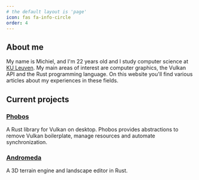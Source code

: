 ```yaml
---
# the default layout is 'page'
icon: fas fa-info-circle
order: 4
---
```


## About me

My name is Michiel, and I'm 22 years old and I study computer science at [KU Leuven](https://www.kuleuven.be/english/kuleuven/index.html). My main
areas of interest are computer graphics, the Vulkan API and the Rust programming language. On this website you'll find various
articles about my experiences in these fields.

## Current projects

### [Phobos](https://github.com/NotAPenguin0/phobos-rs)

A Rust library for Vulkan on desktop. Phobos provides abstractions to remove Vulkan boilerplate, manage resources and automate
synchronization.

### [Andromeda](https://github.com/NotAPenguin0/andromeda-rs)

A 3D terrain engine and landscape editor in Rust.


<!-- Send data to GoatCounter -->
<script data-goatcounter="https://notapenguin.goatcounter.com/count"
async src="//gc.zgo.at/count.js"></script>
